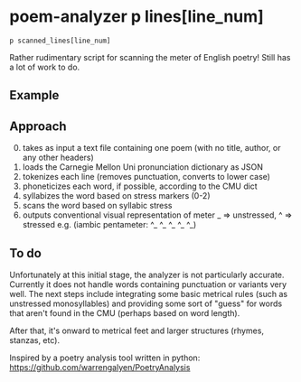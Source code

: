 # poem-analyzer    p lines[line_num]
    p scanned_lines[line_num]

Rather rudimentary script for scanning the meter of English poetry! Still has a lot of work to do.

## Example

## Approach
0) takes as input a text file containing one poem (with no title, author, or any other headers)
1) loads the Carnegie Mellon Uni pronunciation dictionary as JSON
2) tokenizes each line (removes punctuation, converts to lower case)
3) phoneticizes each word, if possible, according to the CMU dict
4) syllabizes the word based on stress markers (0-2)
5) scans the word based on syllabic stress
6) outputs conventional visual representation of meter
     _ => unstressed, ^ => stressed
     e.g. (iambic pentameter: ^_ ^_ ^_ ^_ ^_)

## To do
Unfortunately at this initial stage, the analyzer is not particularly accurate. Currently it does not handle words containing punctuation or variants very well. The next steps include integrating some basic metrical rules (such as unstressed monosyllables) and providing some sort of "guess" for words that aren't found in the CMU (perhaps based on word length).

After that, it's onward to metrical feet and larger structures (rhymes, stanzas, etc).


Inspired by a poetry analysis tool written in python: https://github.com/warrengalyen/PoetryAnalysis
